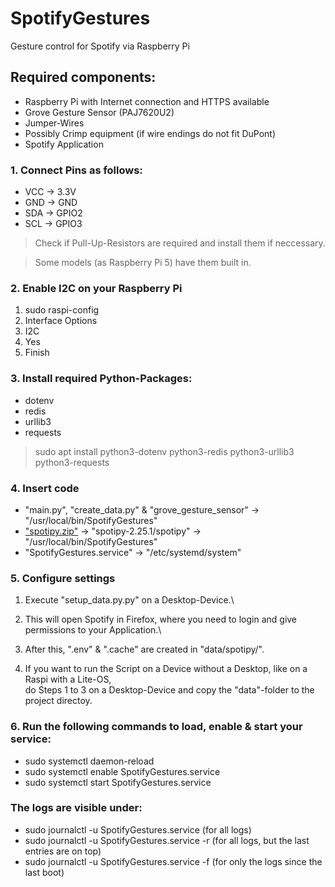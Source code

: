 # SpotifyGestures
Gesture control for Spotify via Raspberry Pi

## Required components:
- Raspberry Pi with Internet connection and HTTPS available
- Grove Gesture Sensor (PAJ7620U2)
- Jumper-Wires
- Possibly Crimp equipment (if wire endings do not fit DuPont)
- Spotify Application

### 1. Connect Pins as follows:
- VCC -> 3.3V
- GND -> GND
- SDA -> GPIO2
- SCL -> GPIO3

> Check if Pull-Up-Resistors are required and install them if neccessary.

> Some models (as Raspberry Pi 5) have them built in.

### 2. Enable I2C on your Raspberry Pi
1. sudo raspi-config
2. Interface Options
3. I2C
4. Yes
5. Finish

### 3. Install required Python-Packages:
- dotenv
- redis
- urllib3
- requests

> sudo apt install python3-dotenv python3-redis python3-urllib3 python3-requests

### 4. Insert code
- "main.py", "create_data.py" & "grove_gesture_sensor" -> "/usr/local/bin/SpotifyGestures"
- <a href="https://github.com/spotipy-dev/spotipy/archive/refs/tags/2.25.1.zip">"spotipy.zip"</a> -> "spotipy-2.25.1/spotipy" -> "/usr/local/bin/SpotifyGestures"
- "SpotifyGestures.service" -> "/etc/systemd/system"

### 5. Configure settings
1. Execute "setup_data.py.py" on a Desktop-Device.\
2. This will open Spotify in Firefox, where you need to login and give permissions to your Application.\
3. After this, ".env" & ".cache" are created in "data/spotipy/".

4. If you want to run the Script on a Device without a Desktop, like on a Raspi with a Lite-OS,\
do Steps 1 to 3 on a Desktop-Device and copy the "data"-folder to the project directoy.

### 6. Run the following commands to load, enable & start your service:
- sudo systemctl daemon-reload
- sudo systemctl enable SpotifyGestures.service
- sudo systemctl start SpotifyGestures.service

### The logs are visible under:
- sudo journalctl -u SpotifyGestures.service (for all logs)
- sudo journalctl -u SpotifyGestures.service -r (for all logs, but the last entries are on top)
- sudo journalctl -u SpotifyGestures.service -f (for only the logs since the last boot)
